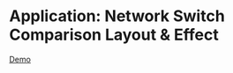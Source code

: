 Application: Network Switch Comparison Layout &amp; Effect
=========

[Demo](http://compare.telquestintl.com)

